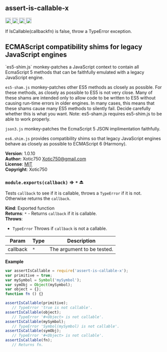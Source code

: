 <a name="module_assert-is-callable-x"></a>
## assert-is-callable-x
<a href="https://travis-ci.org/Xotic750/assert-is-callable-x"
title="Travis status">
<img
src="https://travis-ci.org/Xotic750/assert-is-callable-x.svg?branch=master"
alt="Travis status" height="18">
</a>
<a href="https://david-dm.org/Xotic750/assert-is-callable-x"
title="Dependency status">
<img src="https://david-dm.org/Xotic750/assert-is-callable-x.svg"
alt="Dependency status" height="18"/>
</a>
<a
href="https://david-dm.org/Xotic750/assert-is-callable-x#info=devDependencies"
title="devDependency status">
<img src="https://david-dm.org/Xotic750/assert-is-callable-x/dev-status.svg"
alt="devDependency status" height="18"/>
</a>
<a href="https://badge.fury.io/js/assert-is-callable-x" title="npm version">
<img src="https://badge.fury.io/js/assert-is-callable-x.svg"
alt="npm version" height="18">
</a>

If IsCallable(callbackfn) is false, throw a TypeError exception.

<h2>ECMAScript compatibility shims for legacy JavaScript engines</h2>
`es5-shim.js` monkey-patches a JavaScript context to contain all EcmaScript 5
methods that can be faithfully emulated with a legacy JavaScript engine.

`es5-sham.js` monkey-patches other ES5 methods as closely as possible.
For these methods, as closely as possible to ES5 is not very close.
Many of these shams are intended only to allow code to be written to ES5
without causing run-time errors in older engines. In many cases,
this means that these shams cause many ES5 methods to silently fail.
Decide carefully whether this is what you want. Note: es5-sham.js requires
es5-shim.js to be able to work properly.

`json3.js` monkey-patches the EcmaScript 5 JSON implimentation faithfully.

`es6.shim.js` provides compatibility shims so that legacy JavaScript engines
behave as closely as possible to ECMAScript 6 (Harmony).

**Version**: 1.0.10  
**Author:** Xotic750 <Xotic750@gmail.com>  
**License**: [MIT](&lt;https://opensource.org/licenses/MIT&gt;)  
**Copyright**: Xotic750  
<a name="exp_module_assert-is-callable-x--module.exports"></a>
### `module.exports(callback)` ⇒ <code>\*</code> ⏏
Tests `callback` to see if it is callable, throws a `TypeError` if it is
not. Otherwise returns the `callback`.

**Kind**: Exported function  
**Returns**: <code>\*</code> - Returns `callback` if it is callable.  
**Throws**:

- <code>TypeError</code> Throws if `callback` is not a callable.


| Param | Type | Description |
| --- | --- | --- |
| callback | <code>\*</code> | The argument to be tested. |

**Example**  
```js
var assertIsCallable = require('assert-is-callable-x');
var primitive = true;
var mySymbol = Symbol('mySymbol');
var symObj = Object(mySymbol);
var object = {};
function fn () {}

assertIsCallable(primitive);
   // TypeError 'true is not callable'.
assertIsCallable(object);
   // TypeError '#<Object> is not callable'.
assertIsCallable(mySymbol);
   // TypeError 'Symbol(mySymbol) is not callable'.
assertIsCallable(symObj);
   // TypeError '#<Object> is not callable'.
assertIsCallable(fn);
   // Returns fn.
```
